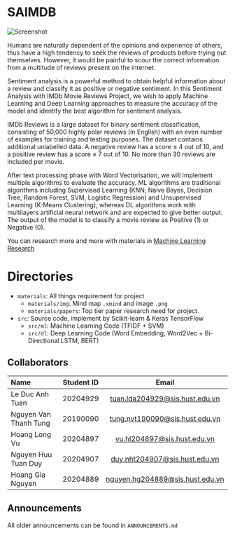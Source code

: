 # SAIMDB  
![Screenshot](https://github.com/tuanlda78202/MLP/blob/main/materials/img/mindmap1.png)


Humans are naturally dependent of the opinions and experience of others, thus have a high tendency to seek the reviews of products before trying out themselves. However, it would be painful to scour the correct information from a multitude of reviews present on the internet.


Sentiment analysis is a powerful method to obtain helpful information about a review and classify it as positive or negative sentiment. In this Sentiment Analysis with IMDb Movie Reviews Project, we wish to apply Machine Learning and Deep Learning approaches to measure the accuracy of the model and identify the best algorithm for sentiment analysis.


IMDb Reviews is a large dataset for binary sentiment classification, consisting of 50,000 highly polar reviews (in English) with an even number of examples for training and testing purposes. The dataset contains additional unlabelled data. A negative review has a score ≤ 4 out of 10, and a positive review has a score ≥ 7 out of 10. No more than 30 reviews are included per movie.


After text processing phase with Word Vectorisation, we will implement multiple algorithms to evaluate the accuracy. ML algorithms are traditional algorithms including Supervised Learning (KNN, Naive Bayes, Decision Tree, Random Forest, SVM, Logistic Regression) and Unsupervised Learning (K-Means Clustering), whereas DL algorithms work with multilayers artificial neural network and are expected to give better output. The output of the model is to classify a movie review as Positive (1) or Negative (0).


You can research more and more with materials in [Machine Learning Research](https://github.com/tuanlda78202/MLR)
# Directories 
- `materials`: All things requirement for project 
  - `materials/img`: Mind map `.xmind` and image `.png`
  - `materials/papers`: Top tier paper research need for project.
- `src`: Source code, implement by Scikit-learn & Keras TensorFlow
  - `src/ml`: Machine Learning Code (TFIDF + SVM)
  - `src/dl`: Deep Learning Code (Word Embedding, Word2Vec + Bi-Directional LSTM, BERT)
## Collaborators 
| Name                         | Student ID       | Email                                      |
| :---                         |    :----:        |          :---:                             |
| Le Duc Anh Tuan              | 20204929         | tuan.lda204929@sis.hust.edu.vn            |
| Nguyen Van Thanh Tung             | 20190090         | tung.nvt190090@sis.hust.edu.vn            |
| Hoang Long Vu             | 20204897         | vu.hl204897@sis.hust.edu.vn|
| Nguyen Huu Tuan Duy      | 20204907         | duy.nht204907@sis.hust.edu.vn              |
| Hoang Gia Nguyen          | 20204889         | nguyen.hg204889@sis.hust.edu.vn             |

## Announcements
All older announcements can be found in `ANNOUNCEMENTS.md`

